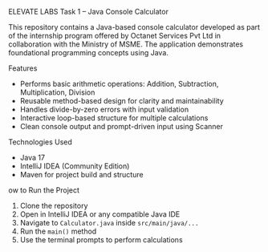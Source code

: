 ELEVATE LABS 
Task 1 – Java Console Calculator

This repository contains a Java-based console calculator developed as part of the internship program offered by Octanet Services Pvt Ltd in collaboration with the Ministry of MSME. The application demonstrates foundational programming concepts using Java.

Features
- Performs basic arithmetic operations: Addition, Subtraction, Multiplication, Division
- Reusable method-based design for clarity and maintainability
- Handles divide-by-zero errors with input validation
- Interactive loop-based structure for multiple calculations
- Clean console output and prompt-driven input using Scanner

Technologies Used
- Java 17
- IntelliJ IDEA (Community Edition)
- Maven for project build and structure

ow to Run the Project
1. Clone the repository
2. Open in IntelliJ IDEA or any compatible Java IDE
3. Navigate to `Calculator.java` inside `src/main/java/...`
4. Run the `main()` method
5. Use the terminal prompts to perform calculations



